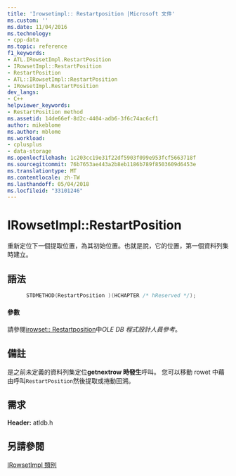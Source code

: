 ```yaml
---
title: 'Irowsetimpl:: Restartposition |Microsoft 文件'
ms.custom: ''
ms.date: 11/04/2016
ms.technology:
- cpp-data
ms.topic: reference
f1_keywords:
- ATL.IRowsetImpl.RestartPosition
- IRowsetImpl::RestartPosition
- RestartPosition
- ATL::IRowsetImpl::RestartPosition
- IRowsetImpl.RestartPosition
dev_langs:
- C++
helpviewer_keywords:
- RestartPosition method
ms.assetid: 14de66ef-8d2c-4404-adb6-3f6c74ac6cf1
author: mikeblome
ms.author: mblome
ms.workload:
- cplusplus
- data-storage
ms.openlocfilehash: 1c203cc19e31f22df5903f099e953fcf5663718f
ms.sourcegitcommit: 76b7653ae443a2b8eb1186b789f8503609d6453e
ms.translationtype: MT
ms.contentlocale: zh-TW
ms.lasthandoff: 05/04/2018
ms.locfileid: "33101246"
---
```

# <a name="irowsetimplrestartposition"></a>IRowsetImpl::RestartPosition
重新定位下一個提取位置，為其初始位置。也就是說，它的位置，第一個資料列集時建立。  
  
## <a name="syntax"></a>語法  
  
```cpp
      STDMETHOD(RestartPosition )(HCHAPTER /* hReserved */);  
```  
  
#### <a name="parameters"></a>參數  
 請參閱[irowset:: Restartposition](https://msdn.microsoft.com/en-us/library/ms712877.aspx)中*OLE DB 程式設計人員參考*。  
  
## <a name="remarks"></a>備註  
 是之前未定義的資料列集定位**getnextrow 時發生**呼叫。 您可以移動 rowet 中藉由呼叫`RestartPosition`然後提取或捲動回溯。  
  
## <a name="requirements"></a>需求  
 **Header:** atldb.h  
  
## <a name="see-also"></a>另請參閱  
 [IRowsetImpl 類別](../../data/oledb/irowsetimpl-class.md)